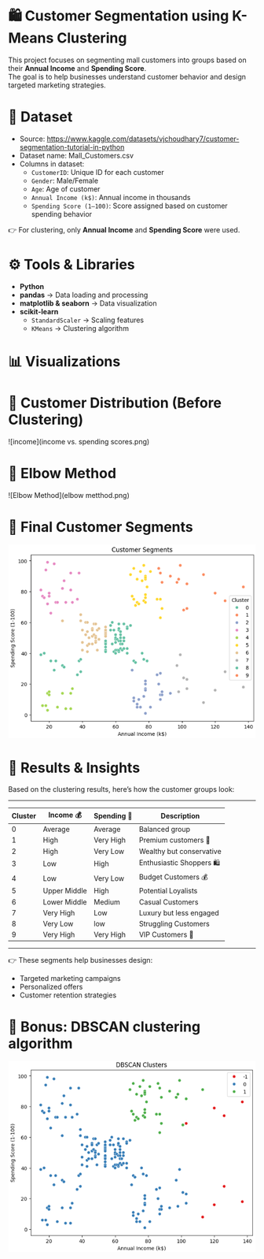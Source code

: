 # 🛍️ Customer Segmentation using K-Means Clustering

This project focuses on segmenting mall customers into groups based on their **Annual Income** and **Spending Score**.  
The goal is to help businesses understand customer behavior and design targeted marketing strategies.

# 📂 Dataset
- Source: https://www.kaggle.com/datasets/vjchoudhary7/customer-segmentation-tutorial-in-python
- Dataset name: Mall_Customers.csv  
- Columns in dataset:
  - `CustomerID`: Unique ID for each customer
  - `Gender`: Male/Female
  - `Age`: Age of customer
  - `Annual Income (k$)`: Annual income in thousands
  - `Spending Score (1–100)`: Score assigned based on customer spending behavior

👉 For clustering, only **Annual Income** and **Spending Score** were used.

# ⚙️ Tools & Libraries
- **Python**
- **pandas** → Data loading and processing  
- **matplotlib & seaborn** → Data visualization  
- **scikit-learn**
  - `StandardScaler` → Scaling features
  - `KMeans` → Clustering algorithm
 
# 📊 Visualizations

# 🔹 Customer Distribution (Before Clustering)
![income](income vs. spending scores.png)

# 🔹 Elbow Method
![Elbow Method](elbow metthod.png)

# 🔹 Final Customer Segments
![Clusters](clusters.png)

# 📌 Results & Insights
Based on the clustering results, here’s how the customer groups look:

----------------------------------------------------------------------
| Cluster | Income 💰    | Spending 💸  | Description                |
|---------|--------------|--------------|-----------------------------|
| 0       | Average      | Average      | Balanced group             |
| 1       | High         | Very High    | Premium customers 💎      |
| 2       | High         | Very Low     | Wealthy but conservative   |
| 3       | Low          | High         | Enthusiastic Shoppers 🛍️  |
| 4       | Low          | Very Low     | Budget Customers 💰        |
| 5       | Upper Middle | High         | Potential Loyalists        |
| 6       | Lower Middle | Medium       | Casual Customers           |
| 7       | Very High    | Low          | Luxury but less engaged    |
| 8       | Very Low     | low          | Struggling Customers       |
| 9       | Very High    | Very High    | VIP Customers 👑          |
---------------------------------------------------------------------

👉 These segments help businesses design:
- Targeted marketing campaigns
- Personalized offers
- Customer retention strategies

# 🎁 Bonus: DBSCAN clustering algorithm
![DBSCAN](dbscan.png)
